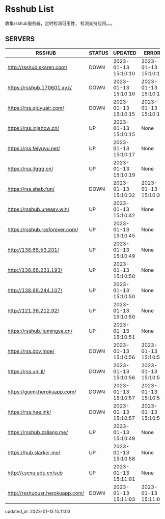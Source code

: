 # Rsshub List

收集rsshub服务器，定时检测可用性， 检测支持应用。。。


## SERVERS

|  RSSHUB   | STATUS  | UPDATED  | ERROR  | TWITTER |  
|  ----  | ----  | ----  | ----  | ---- |  
| http://rsshub.sksren.com/ | DOWN | 2023-01-13 15:10:10 | 2023-01-13 15:10:10 |  
| https://rsshub.170601.xyz/ | DOWN | 2023-01-13 15:10:10 | 2023-01-13 15:10:10 |  
| https://rss.qiuyuair.com/ | DOWN | 2023-01-13 15:10:15 | 2023-01-13 15:10:15 |  
| https://rss.injahow.cn/ | UP | 2023-01-13 15:10:15 | None ||  
| https://rss.feiyuyu.net/ | UP | 2023-01-13 15:10:17 | None |OK|  
| https://rss.itggg.cn/ | UP | 2023-01-13 15:10:19 | None ||  
| https://rss.shab.fun/ | DOWN | 2023-01-13 15:10:32 | 2023-01-13 15:10:32 |  
| https://rsshub.uneasy.win/ | UP | 2023-01-13 15:10:42 | None |OK|  
| https://rsshub.rssforever.com/ | UP | 2023-01-13 15:10:45 | None |OK|  
| http://138.68.53.201/ | UP | 2023-01-13 15:10:49 | None ||  
| http://138.68.231.193/ | UP | 2023-01-13 15:10:50 | None ||  
| http://138.68.244.107/ | UP | 2023-01-13 15:10:50 | None ||  
| http://121.36.212.92/ | UP | 2023-01-13 15:10:50 | None ||  
| https://rsshub.liumingye.cn/ | UP | 2023-01-13 15:10:51 | None |OK|  
| https://rss.dov.moe/ | DOWN | 2023-01-13 15:10:56 | 2023-01-13 15:10:56 |  
| https://rss.unl.li/ | DOWN | 2023-01-13 15:10:56 | 2023-01-13 15:10:56 |  
| https://guimi.herokuapp.com/ | DOWN | 2023-01-13 15:10:57 | 2023-01-13 15:10:57 |  
| https://rss.hee.ink/ | DOWN | 2023-01-13 15:10:57 | 2023-01-13 15:10:57 |  
| https://rsshub.zsliang.me/ | UP | 2023-01-13 15:10:49 | None |OK|  
| https://hub.slarker.me/ | UP | 2023-01-13 15:10:58 | None |OK|  
| http://i.scnu.edu.cn/sub | UP | 2023-01-13 15:11:01 | None ||  
| http://rsshubusr.herokuapp.com/ | DOWN | 2023-01-13 15:11:03 | 2023-01-13 15:11:03 |  
  

updated_at: 2023-01-13 15:11:03  
